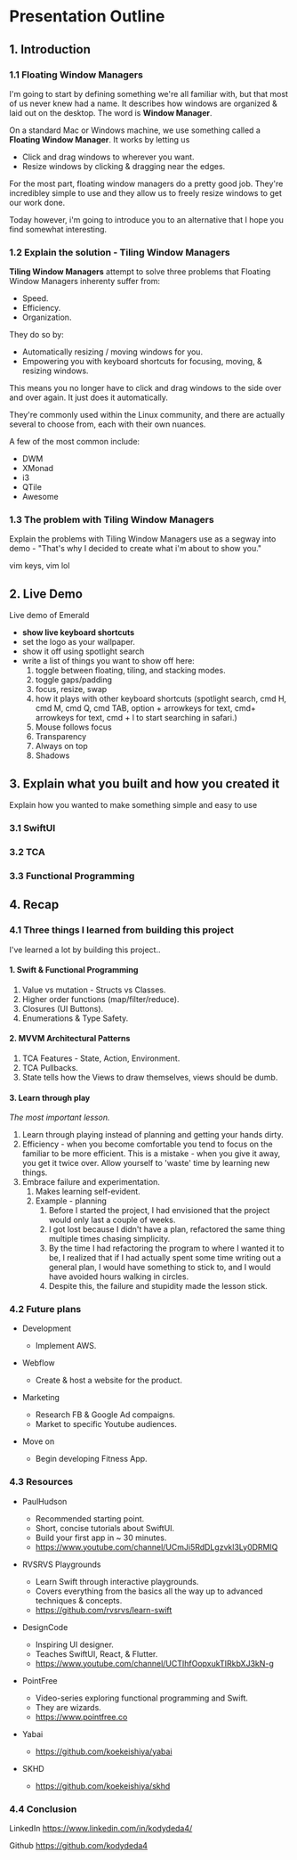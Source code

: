 # Presentation Outline

## 1. Introduction

### 1.1 Floating Window Managers

I'm going to start by defining something we're all familiar with, but that most of us never knew had a name. It describes how windows are organized & laid out on the desktop. The word is **Window Manager**.
  
On a standard Mac or Windows machine, we use something called a **Floating Window Manager**.  It works by letting us

- Click and drag windows to wherever you want.
- Resize windows by clicking & dragging near the edges.

For the most part, floating window managers do a pretty good job. They're incredibley simple to use and they allow us to freely resize windows to get our work done.

Today however, i'm going to introduce you to an alternative that I hope you find somewhat interesting.

### 1.2 Explain the solution - Tiling Window Managers

**Tiling Window Managers** attempt to solve three problems that Floating Window Managers inherenty suffer from:

- Speed.
- Efficiency.
- Organization.

They do so by:

- Automatically resizing / moving windows for you.
- Empowering you with keyboard shortcuts for focusing, moving, & resizing windows.

This means you no longer have to click and drag windows to the side over and over again.
It just does it automatically.



They're commonly used within the Linux community, and there are actually several to choose from, each with their own nuances.  

A few of the most common include:

- DWM
- XMonad
- i3
- QTile
- Awesome


### 1.3 The problem with Tiling Window Managers

Explain the problems with Tiling Window Managers
use as a segway into demo - "That's why I decided to create what i'm about to show you."

vim keys, vim lol

## 2. Live Demo

Live demo of Emerald

- **show live keyboard shortcuts**
- set the logo as your wallpaper.
- show it off using spotlight search
- write a list of things you want to show off here:
  1. toggle between floating, tiling, and stacking modes.
  2. toggle gaps/padding
  3. focus, resize, swap
  4. how it plays with other keyboard shortcuts (spotlight search, cmd H, cmd M, cmd Q, cmd TAB, option + arrowkeys for text, cmd+ arrowkeys for text, cmd + l to start searching in safari.)
  5. Mouse follows focus
  6. Transparency
  7. Always on top
  8. Shadows

## 3. Explain what you built and how you created it

Explain how you wanted to make something simple and easy to use

### 3.1 SwiftUI

### 3.2 TCA

### 3.3 Functional Programming

## 4. Recap

### 4.1 Three things I learned from building this project

I've learned a lot by building this project..

#### 1. Swift & Functional Programming

1. Value vs mutation - Structs vs Classes.
2. Higher order functions (map/filter/reduce).
3. Closures (UI Buttons).
4. Enumerations & Type Safety.

#### 2. MVVM Architectural Patterns

1. TCA Features - State, Action, Environment.
2. TCA Pullbacks.
3. State tells how the Views to draw themselves, views should be dumb.

#### 3. Learn through play

_The most important lesson._

1. Learn through playing instead of planning and getting your hands dirty.
2. Efficiency - when you become comfortable you tend to focus on the familiar to be more efficient.  This is a mistake - when you give it away, you get it twice over. Allow yourself to 'waste' time by learning new things.
3. Embrace failure and experimentation.
   1. Makes learning self-evident.
   2. Example - planning
      1. Before I started the project, I had envisioned that the project would only last a couple of weeks.
      2. I got lost because I didn't have a plan, refactored the same thing multiple times chasing simplicity.
      3. By the time I had refactoring the program to where I wanted it to be, I realized that if I had actually spent some time writing out a general plan, I would have something to stick to, and I would have avoided hours walking in circles.
      4. Despite this, the failure and stupidity made the lesson stick.

### 4.2 Future plans

- Development
  - Implement AWS.
  
- Webflow
  - Create & host a website for the product.
  
- Marketing
  - Research FB & Google Ad compaigns.
  - Market to specific Youtube audiences.
  
- Move on
  - Begin developing Fitness App.

### 4.3 Resources

- PaulHudson
  - Recommended starting point.
  - Short, concise tutorials about SwiftUI.
  - Build your first app in ~ 30 minutes.
  - <https://www.youtube.com/channel/UCmJi5RdDLgzvkl3Ly0DRMlQ>

- RVSRVS Playgrounds
  - Learn Swift through interactive playgrounds.
  - Covers everything from the basics all the way up to advanced techniques & concepts.
  - <https://github.com/rvsrvs/learn-swift>

- DesignCode
  - Inspiring UI designer.
  - Teaches SwiftUI, React, & Flutter.
  - <https://www.youtube.com/channel/UCTIhfOopxukTIRkbXJ3kN-g>

- PointFree
  - Video-series exploring functional programming and Swift.
  - They are wizards.
  - <https://www.pointfree.co>

- Yabai
  - <https://github.com/koekeishiya/yabai>

- SKHD
  - <https://github.com/koekeishiya/skhd>

### 4.4 Conclusion

LinkedIn
<https://www.linkedin.com/in/kodydeda4/>

Github
<https://github.com/kodydeda4>


<!-- ## 1. Introduction

## 1.1  What is a TWM?

* Show them what a tiling window manager is through examples

## 1.2 TWM Problems

### 1. Getting Started

To even get started using a tiling window manager, you have to install the program through the terminal.  

For programmers like us, that might be easy, but for most users that comes across as really difficult.

It sends a lot of people away before they ever start using it because they can't understand what it's supposed to do in the first place, and even if they did, it would seem overly complicated or difficult to install a program through the terminal.

To make things even more complicated, some tiling window managers DO NOT come with built in way of adding shortcuts.  Yabai is like this, it actually relies on a completely seperate program to configure keyboard shortcuts, which is also installed and configured via the terminal.


### 2. Configuration

To configure these programs, you have to read through documentation, and be somewhat familiar with a programming language.

DWM is written & configured in C
XMonad is written & configured in Haskell
Awesome is written & configured in Lua
etc etc 

In the case of Yabai, the configuration is just written in plaintext as a series of terminal commands.

### 3. Extensibility



I wanted to make a program that was way , and super easy to use. That is why I created Emerald.

### Random

Explain how they are normally configured and why this is annoying

People have a hard time figuring out how to use them, even for the basics.

I wanted to make a program that was way , and super easy to use. That is why I created Emerald.

The main problem is that they're not so easy to use,
You have to install the program through the command-line
You have to read through documentation
And you have to configure two seperate programs, the first is for the actual tiling window manager, and the second is for skhd, a program that configures keyboard shortcuts.  To configure these programs, you have to read through documentation on Github, and type up your preferences into a file hidden on your desktop called a `dotfile`.  This means that a lot of the options and capability for the program can never actually be realized.  Show examples.


------------

The problem with these programs is that they aren't very easy to use. -->